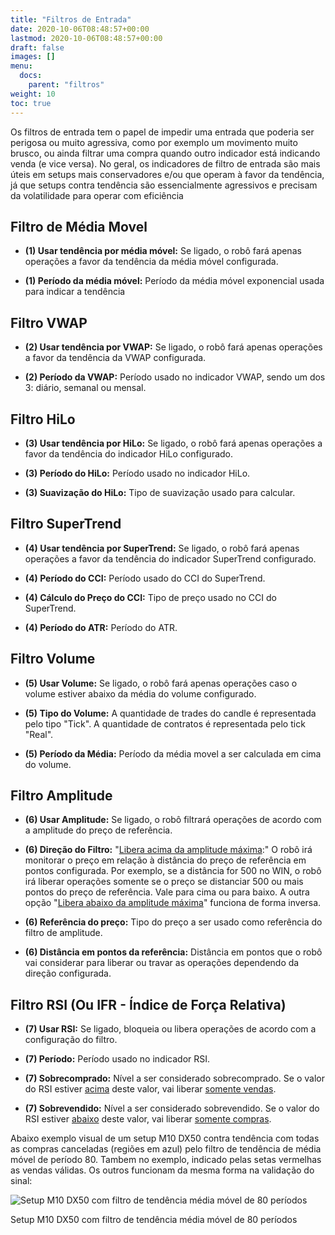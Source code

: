 ```yaml
---
title: "Filtros de Entrada"
date: 2020-10-06T08:48:57+00:00
lastmod: 2020-10-06T08:48:57+00:00
draft: false
images: []
menu:
  docs:
    parent: "filtros"
weight: 10
toc: true
---
```


Os filtros de entrada tem o papel de impedir uma entrada que poderia ser perigosa ou muito agressiva, como por exemplo um movimento muito brusco, ou ainda filtrar uma compra quando outro indicador está indicando venda (e vice versa). No geral, os indicadores de filtro de entrada são mais úteis em setups mais conservadores e/ou que operam à favor da tendência, já que setups contra tendência são essencialmente agressivos e precisam da volatilidade para operar com eficiência

## Filtro de Média Movel

- **(1) Usar tendência por média móvel:** Se ligado, o robô fará apenas operações a favor da tendência da média móvel configurada.

- **(1) Período da média móvel:** Período da média móvel exponencial usada para indicar a tendência

## Filtro VWAP

- **(2) Usar tendência por VWAP:** Se ligado, o robô fará apenas operações a favor da tendência da VWAP configurada.

- **(2) Período da VWAP:** Período usado no indicador VWAP, sendo um dos 3: diário, semanal ou mensal.

## Filtro HiLo

- **(3) Usar tendência por HiLo:** Se ligado, o robô fará apenas operações a favor da tendência do indicador HiLo configurado.

- **(3) Período do HiLo:** Período usado no indicador HiLo.

- **(3) Suavização do HiLo:** Tipo de suavização usado para calcular.

## Filtro SuperTrend

- **(4) Usar tendência por SuperTrend:** Se ligado, o robô fará apenas operações a favor da tendência do indicador SuperTrend configurado.

- **(4) Período do CCI:** Período usado do CCI do SuperTrend.

- **(4) Cálculo do Preço do CCI:** Tipo de preço usado no CCI do SuperTrend.

- **(4) Período do ATR:** Período do ATR.

## Filtro Volume

- **(5) Usar Volume:** Se ligado, o robô fará apenas operações caso o volume estiver abaixo da média do volume configurado.

- **(5) Tipo do Volume:** A quantidade de trades do candle é representada pelo tipo "Tick". A quantidade de contratos é representada pelo tick "Real".

- **(5) Período da Média:** Período da média movel a ser calculada em cima do volume.

## Filtro Amplitude

- **(6) Usar Amplitude:** Se ligado, o robô filtrará operações de acordo com a amplitude do preço de referência.

- **(6) Direção do Filtro:** "<ins>Libera acima da amplitude máxima</ins>:" O robô irá monitorar o preço em relação à distância do preço de referência em pontos configurada. Por exemplo, se a distância for 500 no WIN, o robô irá liberar operações somente se o preço se distanciar 500 ou mais pontos do preço de referência. Vale para cima ou para baixo. A outra opção "<ins>Libera abaixo da amplitude máxima</ins>" funciona de forma inversa.

- **(6) Referência do preço:** Tipo do preço a ser usado como referência do filtro de amplitude.

- **(6) Distância em pontos da referência:** Distância em pontos que o robô vai considerar para liberar ou travar as operações dependendo da direção configurada.

## Filtro RSI (Ou IFR - Índice de Força Relativa) 

- **(7) Usar RSI:** Se ligado, bloqueia ou libera operações de acordo com a configuração do filtro.

- **(7) Período:** Período usado no indicador RSI.

- **(7) Sobrecomprado:** Nível a ser considerado sobrecomprado. Se o valor do RSI estiver <ins>acima</ins> deste valor, vai liberar <ins>somente vendas</ins>.

- **(7) Sobrevendido:** Nível a ser considerado sobrevendido. Se o valor do RSI estiver <ins>abaixo</ins> deste valor, vai liberar <ins>somente compras</ins>.

Abaixo exemplo visual de um setup M10 DX50 contra tendência com todas as compras canceladas (regiões em azul) pelo filtro de tendência de média móvel de período 80. Tambem no exemplo, indicado pelas setas vermelhas as vendas válidas. Os outros funcionam da mesma forma na validação do sinal:

<div class="moldura">
    <img src="../../images/entrada-08.png" alt="Setup M10 DX50 com filtro de tendência média móvel de 80 períodos">
    <p class="legenda">Setup M10 DX50 com filtro de tendência média móvel de 80 períodos</p>
</div>
